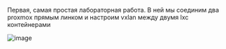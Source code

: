
Первая, самая простая лабораторная работа. В ней мы соединим два proxmox прямым линком и настроим vxlan между двумя lxc контейнерами

![image](https://github.com/user-attachments/assets/83833a82-1c6b-4122-9f7e-b623217276a9)
